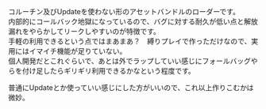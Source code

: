 
コルーチン及びUpdateを使わない形のアセットバンドルのローダーです。  
内部的にコールバック地獄になっているので、バグに対する耐久が低い点と解放漏れをやらかしてリークしやすいのが特徴です。  
手軽の利用できるという点ではまあまあ？　縛りプレイで作っただけなので、実用にはイマイチ機能が足りていない。  
個人開発だとこれぐらいで、あとは外でラップしていい感じにフォールバッグやらを付け足したらギリギリ利用できるかなという程度です。  

普通にUpdateとか使っていい感じにした方がいいので、これ以上作りこむかは微妙。
